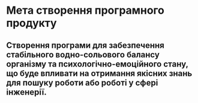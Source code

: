 # Мета створення програмного продукту 
## Створення програми для забезпечення стабільного водно-сольового балансу організму та психологічно-емоційного стану, що буде впливати на отримання якісних знань для пошуку роботи або роботі у сфері інженерії.
